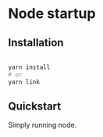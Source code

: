 # Node startup

## Installation

```bash

yarn install
# or
yarn link

```

## Quickstart

Simply running node.
